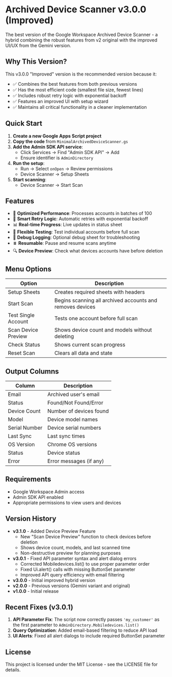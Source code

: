 # Archived Device Scanner v3.0.0 (Improved)

The best version of the Google Workspace Archived Device Scanner - a hybrid combining the robust features from v2 original with the improved UI/UX from the Gemini version.

## Why This Version?

This v3.0.0 "Improved" version is the recommended version because it:
- ✅ Combines the best features from both previous versions
- ✅ Has the most efficient code (smallest file size, fewest lines)
- ✅ Includes robust retry logic with exponential backoff
- ✅ Features an improved UI with setup wizard
- ✅ Maintains all critical functionality in a cleaner implementation

## Quick Start

1. **Create a new Google Apps Script project**
2. **Copy the code** from `MinimalArchivedDeviceScanner.gs`
3. **Add the Admin SDK API service**:
   - Click Services → Find "Admin SDK API" → Add
   - Ensure identifier is `AdminDirectory`
4. **Run the setup**:
   - Run → Select `onOpen` → Review permissions
   - Device Scanner → Setup Sheets
5. **Start scanning**:
   - Device Scanner → Start Scan

## Features

- 🚀 **Optimized Performance**: Processes accounts in batches of 100
- 🔄 **Smart Retry Logic**: Automatic retries with exponential backoff
- 📊 **Real-time Progress**: Live updates in status sheet
- 🎯 **Flexible Testing**: Test individual accounts before full scan
- 📝 **Debug Logging**: Optional debug sheet for troubleshooting
- ⏸️ **Resumable**: Pause and resume scans anytime
- 🔍 **Device Preview**: Check what devices accounts have before deletion

## Menu Options

| Option | Description |
|--------|-------------|
| Setup Sheets | Creates required sheets with headers |
| Start Scan | Begins scanning all archived accounts and removes devices |
| Test Single Account | Tests one account before full scan |
| Scan Device Preview | Shows device count and models without deleting |
| Check Status | Shows current scan progress |
| Reset Scan | Clears all data and state |

## Output Columns

| Column | Description |
|--------|-------------|
| Email | Archived user's email |
| Status | Found/Not Found/Error |
| Device Count | Number of devices found |
| Model | Device model names |
| Serial Number | Device serial numbers |
| Last Sync | Last sync times |
| OS Version | Chrome OS versions |
| Status | Device status |
| Error | Error messages (if any) |

## Requirements

- Google Workspace Admin access
- Admin SDK API enabled
- Appropriate permissions to view users and devices

## Version History

- **v3.1.0** - Added Device Preview Feature
  - New "Scan Device Preview" function to check devices before deletion
  - Shows device count, models, and last scanned time
  - Non-destructive preview for planning purposes
- **v3.0.1** - Fixed API parameter syntax and alert dialog errors
  - Corrected Mobiledevices.list() to use proper parameter order
  - Fixed Ui.alert() calls with missing ButtonSet parameter
  - Improved API query efficiency with email filtering
- **v3.0.0** - Initial improved hybrid version
- **v2.0.0** - Previous versions (Gemini variant and original)
- **v1.0.0** - Initial release

## Recent Fixes (v3.0.1)

1. **API Parameter Fix**: The script now correctly passes `'my_customer'` as the first parameter to `AdminDirectory.Mobiledevices.list()`
2. **Query Optimization**: Added email-based filtering to reduce API load
3. **UI Alerts**: Fixed all alert dialogs to include required ButtonSet parameter

## License

This project is licensed under the MIT License - see the LICENSE file for details.